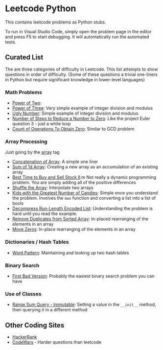 # Leetcode Python

This contains leetcode problems as Python stubs.

To run in Visual Studio Code, simply open the problem page in the editor and press F5 to start debugging.
It will automatically run the automated tests.

## Curated List

The are three categories of difficulty in Leetcode. This list attempts to show questions in order of difficulty.
(Some of these questions a trivial one-liners in Python but require significant knowledge in lower-level languages)

### Math Problems

- [Power of Two](https://leetcode.com/problems/power-of-two):
- [Power of Three](https://leetcode.com/problems/power-of-three/): Very simple example of integer division and modulus
- [Ugly Number](https://leetcode.com/problems/ugly-number/): Simple example of integer division and modulus
- [Number of Steps to Reduce a Number to Zero](https://leetcode.com/problems/number-of-steps-to-reduce-a-number-to-zero/): Like the project Euler question 3 - just a while loop
- [Count of Operations To Obtain Zero](https://leetcode.com/problems/count-operations-to-obtain-zero/): Similar to GCD problem

### Array Processing

Just going by the [array](https://leetcode.com/tag/array/) tag

- [Concatenation of Array](https://leetcode.com/problems/concatenation-of-array/): A simple one liner
- [Sum of 1d Array](https://leetcode.com/problems/running-sum-of-1d-array): Creating a new array as an accumulation of an existing array
- [Best Time to Buy and Sell Stock II](https://leetcode.com/problems/best-time-to-buy-and-sell-stock-ii):m Not really a dynamic programming problem. You are simply adding all of the positive differences
- [Shuffle the Array](https://leetcode.com/problems/shuffle-the-array/): Interpolate two arrays
- [Kids with the Greatest Number of Candies](https://leetcode.com/problems/kids-with-the-greatest-number-of-candies/): Simple once you understand the problem. Involves the `max` function and converting a list into a list of bools
- [Decompress Run-Length Encoded List](https://leetcode.com/problems/decompress-run-length-encoded-list/): Understanding the problem is hard until you read the example.
- [Remove Duplicates from Sorted Array](https://leetcode.com/problems/remove-duplicates-from-sorted-array/): In-placed rearranging of the elements in an array
- [Move Zeros](https://leetcode.com/problems/move-zeroes/): In-place rearranging of the elements in an array

### Dictionaries / Hash Tables

- [Word Pattern](https://leetcode.com/problems/word-pattern/): Maintaining and looking up two hash tables

### Binary Search

- [First Bad Version](https://leetcode.com/problems/first-bad-version/): Probably the easiest binary search problem you can have

### Use of Classes

- [Range Sum Query - Immutable](https://leetcode.com/problems/range-sum-query-immutable/): Setting a value in the `__init__` method, then querying it in a different method

## Other Coding Sites

- [HackerRank](https://www.hackerrank.com/)
- [CodeWars](https://codewars.com/) - Harder questions than leetcode
